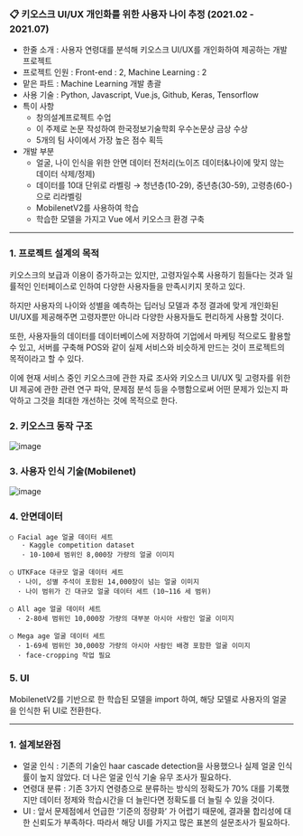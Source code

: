 ### 📋 키오스크 UI/UX 개인화를 위한 사용자 나이 추정 (2021.02 - 2021.07)

- 한줄 소개 : 사용자 연령대를 분석해 키오스크 UI/UX를 개인화하여 제공하는 개발 프로젝트
- 프로젝트 인원 : Front-end : 2, Machine Learning : 2
- 맡은 파트 : Machine Learning 개발 총괄
- 사용 기술 : Python, Javascript, Vue.js, Github, Keras, Tensorflow
- 특이 사항
    - 창의설계프로젝트 수업
    - 이 주제로 논문 작성하여 한국정보기술학회 우수논문상 금상 수상
    - 5개의 팀 사이에서 가장 높은 점수 획득
- 개발 부분
  - 얼굴, 나이 인식을 위한 안면 데이터 전처리(노이즈 데이터&나이에 맞지 않는 데이터 삭제/정제)
  - 데이터를 10대 단위로 라벨링 → 청년층(10-29), 중년층(30-59), 고령층(60-)으로 리라벨링
  - MobilenetV2를 사용하여 학습
  - 학습한 모델을 가지고 Vue 에서 키오스크 환경 구축

----------------------------------------------------------------------------------------------------------

### 1. 프로젝트 설계의 목적
키오스크의 보급과 이용이 증가하고는 있지만, 고령자일수록 사용하기 힘들다는 것과 일률적인 인터페이스로 인하여 다양한 사용자들을 만족시키지 못하고 있다.

하지만 사용자의 나이와 성별을 예측하는 딥러닝 모델과 추정 결과에 맞게 개인화된 UI/UX를 제공해주면 고령자뿐만 아니라 다양한 사용자들도 편리하게 사용할 것이다. 

또한, 사용자들의 데이터를 데이터베이스에 저장하여 기업에서 마케팅 적으로도 활용할 수 있고, 서버를 구축해 POS와 같이 실제 서비스와 비슷하게 만드는 것이 프로젝트의 목적이라고 할 수 있다. 

이에 현재 서비스 중인 키오스크에 관한 자료 조사와 키오스크 UI/UX 및 고령자를 위한 UI 제공에 관한 관련 연구 파악, 문제점 분석 등을 수행함으로써 어떤 문제가 있는지 파악하고 그것을 최대한 개선하는 것에 목적으로 한다.


### 2. 키오스크 동작 구조
![image](https://user-images.githubusercontent.com/44998798/140865822-957d2670-cf7e-4265-993a-b58d3c45d6be.png)


### 3. 사용자 인식 기술(Mobilenet)
![image](https://user-images.githubusercontent.com/44998798/140865837-127fd001-255a-4e50-9286-ac081f837ee7.png)


### 4. 안면데이터
	○ Facial age 얼굴 데이터 세트
	   · Kaggle competition dataset
	   · 10-100세 범위인 8,000장 가량의 얼굴 이미지
     
	○ UTKFace 대규모 얼굴 데이터 세트
	  · 나이, 성별 주석이 포함된 14,000장이 넘는 얼굴 이미지
	  · 나이 범위가 긴 대규모 얼굴 데이터 세트 (10~116 세 범위)

	○ All age 얼굴 데이터 세트
	  · 2-80세 범위인 10,000장 가량의 대부분 아시아 사람인 얼굴 이미지

	○ Mega age 얼굴 데이터 세트
	  · 1-69세 범위인 30,000장 가량의 아시아 사람인 배경 포함한 얼굴 이미지
	  · face-cropping 작업 필요
    
    
### 5. UI
MobilenetV2를 기반으로 한 학습된 모델을 import 하여, 해당 모델로 사용자의 얼굴을 인식한 뒤 UI로 전환한다.


----------------------------------------------------------------------------------------------------------

    
### 1. 설계보완점
- 얼굴 인식 : 기존의 기술인 haar cascade detection을 사용했으나 실제 얼굴 인식률이 높지 않았다. 더 나은 얼굴 인식 기술 유무 조사가 필요하다.
- 연령대 분류 : 기존 3가지 연령층으로 분류하는 방식의 정확도가 70% 대를 기록했지만 데이터 정제와 학습시간을 더 늘린다면 정확도를 더 늘릴 수 있을 것이다.
- UI : 앞서 문제점에서 언급한 ‘기준의 정량화‘ 가 어렵기 때문에, 결과물 합리성에 대한 신뢰도가 부족하다. 따라서 해당 UI를 가지고 많은 표본의 설문조사가 필요하다. 

